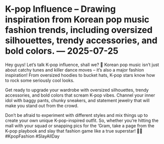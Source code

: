 # K-pop Influence – Drawing inspiration from Korean pop music fashion trends, including oversized silhouettes, trendy accessories, and bold colors. — 2025-07-25

Hey guys! Let’s talk K-pop influence, shall we? 🌟 Korean pop music isn’t just about catchy tunes and killer dance moves – it’s also a major fashion inspiration! From oversized hoodies to bucket hats, K-pop stars know how to rock some seriously cool looks.

Get ready to upgrade your wardrobe with oversized silhouettes, trendy accessories, and bold colors that scream K-pop vibes. Channel your inner idol with baggy pants, chunky sneakers, and statement jewelry that will make you stand out from the crowd.

Don’t be afraid to experiment with different styles and mix things up to create your own unique K-pop-inspired outfit. So, whether you’re hitting the mall with your squad or snapping pics for the ‘Gram, take a page from the K-pop playbook and slay that fashion game like a true superstar! 💃✨ #KpopFashion #SlayAllDay